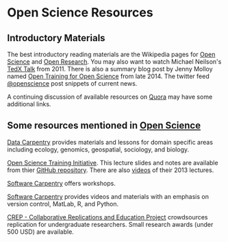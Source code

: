 # Open Science Resources

## Introductory Materials

The best introductory reading materials are the Wikipedia pages for [Open Science](https://en.wikipedia.org/wiki/Open_science)
and [Open Research](https://en.wikipedia.org/wiki/Open_research).  You may also want to watch Michael Neilson's
[TedX Talk](https://www.ted.com/talks/michael_nielsen_open_science_now) from 2011.  There is also a summary blog post by Jenny Molloy named [Open Training for Open Science](http://science.okfn.org/2014/12/21/open-training-for-open-science/)
from late 2014.  The twitter feed [@openscience](https://twitter.com/openscience) post snippets of current news.

A continuing discussion of available resources on
[Quora](https://openscience.uni-bielefeld.de/898/which-materials-exist-introducing-specific-audiences-science) may have some additional links.

## Some resources mentioned in [Open Science](https://en.wikipedia.org/wiki/Open_science)

[Data Carpentry](http://www.datacarpentry.org/lessons/) provides materials and lessons for domain specific areas
including ecology, genomics, geospatial, sociology, and biology.

[Open Science Training Initiative](http://www.opensciencetraining.com/index.php).  This lecture slides and notes are
available from thier [GitHub repository](https://github.com/StilettoFiend/OpenScienceTraining).  There are also
[videos](http://www.opensciencetraining.com/movielist.php) of their 2013 lectures.

[Software Carpentry](http://software-carpentry.org/workshops/) offers workshops.

[Software Carpentry](https://software-carpentry.org/lessons/) provides videos and materials with an emphasis on version
control, MatLab, R, and Python.

[CREP - Collaborative Replications and Education Project](https://osf.io/wfc6u/) crowdsources replication for
undergraduate researchers.   Small research awards (under 500 USD) are available.


